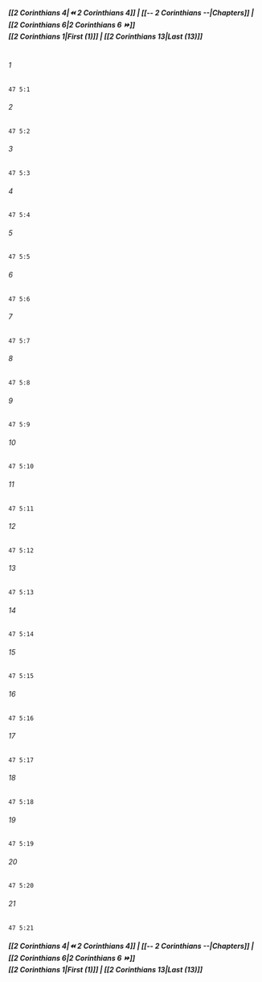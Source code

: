 
##### **[[2 Corinthians 4|⏪ 2 Corinthians 4]] | [[-- 2 Corinthians --|Chapters]] | [[2 Corinthians 6|2 Corinthians 6 ⏩]]**<br>**[[2 Corinthians 1|First (1)]] | [[2 Corinthians 13|Last (13)]]**<br><br>

###### 1
``` verse
47 5:1
```
###### 2
``` verse
47 5:2
```
###### 3
``` verse
47 5:3
```
###### 4
``` verse
47 5:4
```
###### 5
``` verse
47 5:5
```
###### 6
``` verse
47 5:6
```
###### 7
``` verse
47 5:7
```
###### 8
``` verse
47 5:8
```
###### 9
``` verse
47 5:9
```
###### 10
``` verse
47 5:10
```
###### 11
``` verse
47 5:11
```
###### 12
``` verse
47 5:12
```
###### 13
``` verse
47 5:13
```
###### 14
``` verse
47 5:14
```
###### 15
``` verse
47 5:15
```
###### 16
``` verse
47 5:16
```
###### 17
``` verse
47 5:17
```
###### 18
``` verse
47 5:18
```
###### 19
``` verse
47 5:19
```
###### 20
``` verse
47 5:20
```
###### 21
``` verse
47 5:21
```

##### **[[2 Corinthians 4|⏪ 2 Corinthians 4]] | [[-- 2 Corinthians --|Chapters]] | [[2 Corinthians 6|2 Corinthians 6 ⏩]]**<br>**[[2 Corinthians 1|First (1)]] | [[2 Corinthians 13|Last (13)]]**
